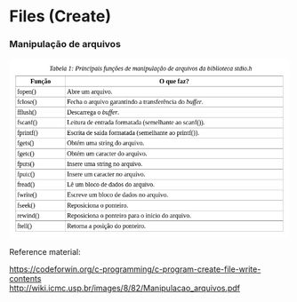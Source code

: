 # Files (Create)

### Manipulação de arquivos

![Alt text](image.png)

Reference material:

https://codeforwin.org/c-programming/c-program-create-file-write-contents <br>
http://wiki.icmc.usp.br/images/8/82/Manipulacao_arquivos.pdf
